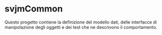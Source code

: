 svjmCommon
===============

Questo progetto contiene la definizione del modello dati, delle interfacce di manipolazione degli oggetti e dei test che ne descrivono il comportamento.
